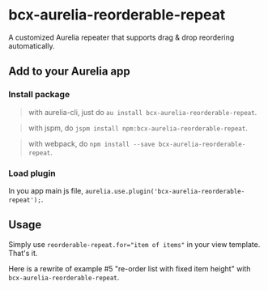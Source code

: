 # bcx-aurelia-reorderable-repeat

A customized Aurelia repeater that supports drag & drop reordering automatically.

## Add to your Aurelia app

### Install package
> with aurelia-cli, just do `au install bcx-aurelia-reorderable-repeat`.

> with jspm, do `jspm install npm:bcx-aurelia-reorderable-repeat`.

> with webpack, do `npm install --save bcx-aurelia-reorderable-repeat`.

### Load plugin

In you app main js file, `aurelia.use.plugin('bcx-aurelia-reorderable-repeat');`.

## Usage

Simply use `reorderable-repeat.for="item of items"` in your view template. That's it.

Here is a rewrite of example #5 "re-order list with fixed item height" with `bcx-aurelia-reorderable-repeat`.
